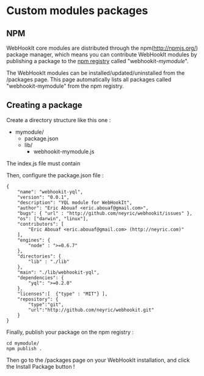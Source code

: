 # Custom modules packages


## NPM

WebHookIt core modules are distributed through the npm(http://npmjs.org/) package manager, which means you can contribute WebHookIt modules by publishing a package to the [npm registry](http://search.npmjs.org/) called "webhookit-<i>mymodule</i>".

The WebHookIt modules can be installed/updated/uninstalled from the /packages page. This page automatically lists all packages called "webhookit-mymodule" from the npm registry.



## Creating a package

Create a directory structure like this one :

 * mymodule/
   * package.json
   * lib/
     * webhookit-mymodule.js

The index.js file must contain

Then, configure the package.json file :

    {
        "name": "webhookit-yql",
        "version": "0.0.1",
        "description": "YQL module for WebHookIt",
        "author": "Eric Abouaf <eric.abouaf@gmail.com>",
        "bugs": { "url" : "http://github.com/neyric/webhookit/issues" },
        "os": ["darwin", "linux"],
        "contributors": [
            "Eric Abouaf <eric.abouaf@gmail.com> (http://neyric.com)"
        ],
        "engines": {
            "node" : ">=0.6.7"
        },
        "directories": {
            "lib" : "./lib"
        },
        "main": "./lib/webhookit-yql",
        "dependencies": {
            "yql": ">=0.2.0"
        },
        "licenses":[  {"type" : "MIT"} ],
        "repository": {
            "type":"git",
            "url":"http://github.com/neyric/webhookit.git"
        }
    }


Finally, publish your package on the npm registry :

    cd mymodule/
    npm publish .

Then go to the /packages page on your WebHookIt installation, and click the Install Package button !




<script type="text/javascript">var disqus_shortname = 'custom-modules-packages';</script>
